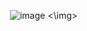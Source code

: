 <img> ![image](https://github.com/user-attachments/assets/b8dda813-a7c9-4188-b3a6-2ebe7b7d4a72) <\img>
